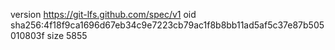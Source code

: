 version https://git-lfs.github.com/spec/v1
oid sha256:4f18f9ca1696d67eb34c9e7223cb79ac1f8b8bb11ad5af5c37e87b505010803f
size 5855
